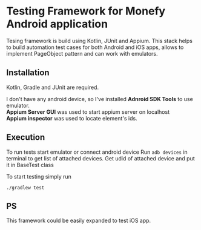 # Testing Framework for Monefy Android application

Tesing framework is build using Kotlin, JUnit and Appium. 
This stack helps to build automation test cases for both Android and iOS apps, allows to implement PageObject pattern and can work with emulators. 

## Installation
Kotlin, Gradle and JUnit are required. 

I don't have any android device, so I've installed **Adnroid SDK Tools** to use emulator.\
**Appium Server GUI** was used to start appium server on localhost\
**Appium inspector** was used to locate element's ids.

## Execution
To run tests start emulator or connect android device
Run ```adb devices``` in terminal to get list of attached devices. 
Get udid of attached device and put it in BaseTest class

To start testing simply run
```
./gradlew test
```

## PS
This framework could be easily expanded to test iOS app.
